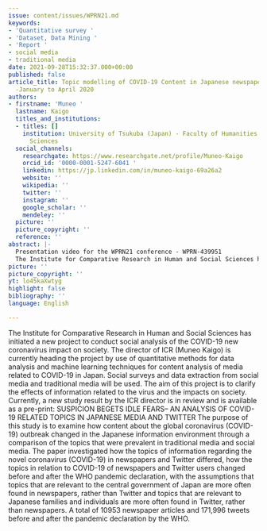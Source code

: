 ```yaml
---
issue: content/issues/WPRN21.md
keywords:
- 'Quantitative survey '
- 'Dataset, Data Mining '
- 'Report '
- social media
- traditional media
date: 2021-09-28T15:32:37.000+00:00
published: false
article_title: Topic modelling of COVID-19 Content in Japanese newspaper and Twitter
  -January to April 2020
authors:
- firstname: 'Muneo '
  lastname: Kaigo
  titles_and_institutions:
  - titles: []
    institution: University of Tsukuba (Japan) - Faculty of Humanities and Social
      Sciences
  social_channels:
    researchgate: https://www.researchgate.net/profile/Muneo-Kaigo
    orcid_id: '0000-0001-5247-6041 '
    linkedin: https://jp.linkedin.com/in/muneo-kaigo-69a26a2
    website: ''
    wikipedia: ''
    twitter: ''
    instagram: ''
    google_scholar: ''
    mendeley: ''
  picture: ''
  picture_copyright: ''
  reference: ''
abstract: |-
  Presentation video for the WPRN21 conference - WPRN-439951
  The Institute for Comparative Research in Human and Social Sciences has initiated a new project to conduct social analysis of the COVID-19 new coronavirus impact on society. The purpose of this study is to examine how content about the global coronavirus (COVID-19) outbreak changed in the Japanese information environment through a comparison of the topics that were prevalent in traditional media and social media.
picture: ''
picture_copyright: ''
yt: lo45kaXwtyg
highlight: false
bibliography: ''
language: English

---
```

The Institute for Comparative Research in Human and Social Sciences has initiated a new project to conduct social analysis of the COVID-19 new coronavirus impact on society. The director of ICR (Muneo Kaigo) is currently heading the project by use of quantitative methods for data analysis and machine learning techniques for content analysis of media related to COVID-19 in Japan. Social surveys and data extraction from social media and traditional media will be used. The aim of this project is to clarify the effects of information related to the virus and the impacts on society. Currently, a new study result by the ICR director is in review and is available as a pre-print: SUSPICION BEGETS IDLE FEARS– AN ANALYSIS OF COVID-19 RELATED TOPICS IN JAPANESE MEDIA AND TWITTER The purpose of this study is to examine how content about the global coronavirus (COVID-19) outbreak changed in the Japanese information environment through a comparison of the topics that were prevalent in traditional media and social media. The paper investigated how the topics of information regarding the novel coronavirus (COVID-19) in newspapers and Twitter differed, how the topics in relation to COVID-19 of newspapers and Twitter users changed before and after the WHO pandemic declaration, with the assumptions that topics that are relevant to the central government of Japan are more often found in newspapers, rather than Twitter and topics that are relevant to Japanese families and individuals are more often found in Twitter, rather than newspapers. A total of 10953 newspaper articles and 171,996 tweets before and after the pandemic declaration by the WHO.

<Youtube yt="lo45kaXwtyg" caption ="WPRN-469352 ProjectTopic modelling of COVID-19 Content in Japanese newspaper and Twitter -January to April 2020"></Youtube>